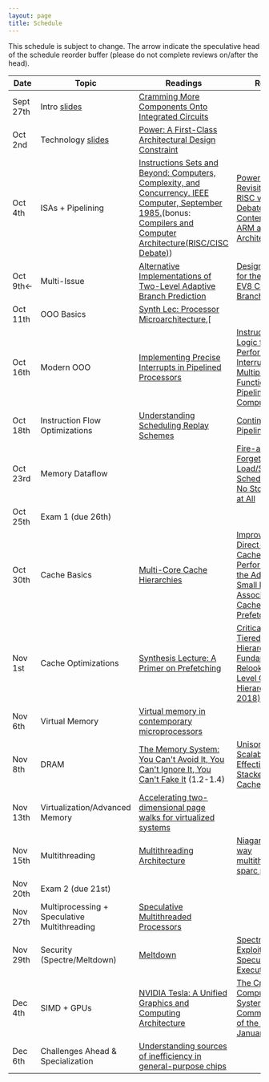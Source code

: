 ```yaml
---
layout: page
title: Schedule
---
```


This schedule is subject to change.  The arrow indicate the speculative head of the schedule reorder buffer (please do not complete reviews on/after the head).

| Date                | Topic                                        | Readings                                                                                                                                                                               | Review                                                                                                                            |
|---------------------|----------------------------------------------|----------------------------------------------------------------------------------------------------------------------------------------------------------------------------------------|-----------------------------------------------------------------------------------------------------------------------------------|
| Sept 27th           | Intro [slides][lec1]                         | [Cramming More Components Onto Integrated Circuits][moore65]                                                                                                                           |                                                                                                                                   |
| Oct 2nd             | Technology  [slides][lec2]                   | [Power: A First-Class Architectural Design Constraint][mudge-power]                                                                                                                    |                                                                                                                                   |
| Oct 4th             | ISAs + Pipelining                            | [Instructions Sets and Beyond: Computers, Complexity, and Concurrency. IEEE Computer, September 1985.][isas85](bonus: [Compilers and Computer Architecture(RISC/CISC Debate)][wulf81]) | [Power Struggles: Revisiting the RISC vs. CISC Debate on Contemporary ARM and x86 Architectures][power-struggles]                 |
| Oct 9th$\leftarrow$ | Multi-Issue                                  | [Alternative Implementations of Two-Level Adaptive Branch Prediction][two-level-bp]                                                                                                    | [Design Tradeoffs for the Alpha EV8 Conditional Branch Predictor][seznec_alphaev8]                                                |
| Oct 11th            | OOO Basics                                   | [Synth Lec: Processor Microarchitecture][synth-proc-micro],[                                                                                                                           |                                                                                                                                   |
| Oct 16th            | Modern OOO                                   | [Implementing Precise Interrupts in Pipelined Processors][smith-precise]                                                                                                               | [Instruction Issue Logic for High-Performance, Interruptible, Multiple Functional Unit, Pipelined Computers][sohi-issue]          |
| Oct 18th            | Instruction Flow Optimizations               | [Understanding Scheduling Replay Schemes][spec-sched-replay]                                                                                                                           | [Continual Flow Pipelines][cfp]                                                                                                   |
| Oct 23rd            | Memory Dataflow                              |                                                                                                                                                                                        | [Fire-and-Forget: Load/Store Scheduling with No Store Queue at All][fnf]                                                          |
| Oct 25th            | Exam 1 (due 26th)                            |                                                                                                                                                                                        |                                                                                                                                   |
| Oct 30th            | Cache Basics                                 | [Multi-Core Cache Hierarchies][synth-cache]                                                                                                                                            | [Improving Direct-Mapped Cache Performance by the Addition of a Small Fully-Associative Cache and Prefetch Buffers][victim-cache] |
| Nov 1st             | Cache Optimizations                          | [Synthesis Lecture: A Primer on Prefetching][synth-prefetch]                                                                                                                           | [Criticality Aware Tiered Cache Hierarchy: A Fundamental Relook at Multi-Level Cache Hierarchies(ISCA 2018)][crit-aware-cache]    |
| Nov 6th             | Virtual Memory                               | [Virtual memory in contemporary microprocessors][vmem]                                                                                                                                 |                                                                                                                                   |
| Nov 8th             | DRAM                                         | [The Memory System: You Can't Avoid It, You Can't Ignore It, You Can't Fake It][synth-dram] (1.2-1.4)                                                                                  | [Unison Cache: A Scalable and Effective Die-Stacked DRAM Cache][dram-cache]                                                       |
| Nov 13th            | Virtualization/Advanced Memory               | [Accelerating two-dimensional page walks for virtualized systems][2d-virt-page]                                                                                                        |                                                                                                                                   |
| Nov 15th            | Multithreading                               | [Multithreading Architecture][synth-multi]                                                                                                                                             | [Niagara: A 32-way multithreaded sparc processor][niagara]                                                                        |
| Nov 20th            | Exam 2 (due 21st)                            |                                                                                                                                                                                        |                                                                                                                                   |
| Nov 27th            | Multiprocessing + Speculative Multithreading | [Speculative Multithreaded Processors][spec-multi]                                                                                                                                     |                                                                                                                                   |
| Nov 29th            | Security (Spectre/Meltdown)                  | [Meltdown][meltdown]                                                                                                                                                                   | [Spectre Attacks: Exploiting Speculative Execution][spectre]                                                                      |
| Dec 4th             | SIMD + GPUs                                  | [NVIDIA Tesla: A Unified Graphics and Computing Architecture][tesla]                                                                                                                   | [The Cray-1 Computer System, Communications of the ACM, January 1978][cray1]                                                      |
| Dec 6th             | Challenges Ahead & Specialization            | [Understanding sources of inefficiency in general-purpose chips][gen-purp-innef]                                                                                                       |                                                                                                                                   |

[lec1]: http://web.cs.ucla.edu/~tjn/ucla/01-intro.pdf
[lec2]: http://web.cs.ucla.edu/~tjn/ucla/02-tech.pdf
[sohi-issue]: https://dl.acm.org/citation.cfm?id=78592
[fnf]: https://dl.acm.org/citation.cfm?id=1194844
[perceptron-bp]: https://www.cs.utexas.edu/~lin/papers/hpca01.pdf
[mipsr10k]: http://ieeexplore.ieee.org/document/491460/
[wavescalar]: http://wavescalar.cs.washington.edu/wavescalar.pdf
[two-level-bp]:https://dl.acm.org/citation.cfm?id=139709
[elm]: https://ieeexplore.ieee.org/stamp/stamp.jsp?tp=&arnumber=4563875
[prefetch-tax]: http://ieeexplore.ieee.org/stamp/stamp.jsp?arnumber=1261824
[wulf81]: http://www.eecg.toronto.edu/~moshovos/ACA06/readings/wulf-compilers-and-architecture.pdf
[risc-throwdown]: http://citeseerx.ist.psu.edu/viewdoc/download?doi=10.1.1.111.1776&rep=rep1&type=pdf
[predication]: http://web.eecs.umich.edu/~mahlke/papers/1995/mahlke_isca95.pdf
[cfp]: https://dl.acm.org/citation.cfm?id=1024407
[mudge-power]: https://ieeexplore.ieee.org/document/917539/
[selective-cache]: https://dl.acm.org/citation.cfm?id=320119
[victim-rep]: https://ieeexplore.ieee.org/stamp/stamp.jsp?tp=&arnumber=1431568
[seznec_alphaev8]: https://dl.acm.org/citation.cfm?id=545249
[ia64]:https://ieeexplore.ieee.org/document/877947
[smith-precise]: https://ieeexplore.ieee.org/stamp/stamp.jsp?arnumber=4607
[spec-sched-replay]: http://citeseerx.ist.psu.edu/viewdoc/summary?doi=10.1.1.65.8819
[victim-cache]: https://dl.acm.org/citation.cfm?id=325162
[moore65]: https://www.cs.utexas.edu/~fussell/courses/cs352h/papers/moore.pdf
[isas85]: http://ieeexplore.ieee.org/document/1663000/?reload=true&arnumber=1663000
[power-struggles]: https://research.cs.wisc.edu/vertical/papers/2013/hpca13-isa-power-struggles.pdf
[vmem]: https://ieeexplore.ieee.org/document/710872?arnumber=710872
[synth-proc-micro]: https://www.morganclaypool.com/doi/pdf/10.2200/S00309ED1V01Y201011CAC012
[synth-prefetch]: https://www.morganclaypool.com/doi/pdf/10.2200/S00581ED1V01Y201405CAC028
[synth-dram]: https://www.morganclaypool.com/doi/abs/10.2200/S00201ED1V01Y200907CAC007
[synth-multi]: https://www.morganclaypool.com/doi/abs/10.2200/S00458ED1V01Y201212CAC021
[synth-cache]: https://www.morganclaypool.com/doi/abs/10.2200/S00365ED1V01Y201105CAC017
[niagara]: http://www-hydra.stanford.edu/publications/ieeemicro_niagara.pdf
[crit-aware-cache]: https://ieeexplore.ieee.org/document/8416821
[spectre]: https://spectreattack.com/spectre.pdf
[meltdown]: https://meltdownattack.com/meltdown.pdf
[tesla]: https://ieeexplore.ieee.org/abstract/document/4523358
[cray1]: http://portal.acm.org/citation.cfm?doid=359327.359336
[gen-purp-innef]: https://dl.acm.org/citation.cfm?id=1815968
[2d-virt-page]: https://dl.acm.org/citation.cfm?id=1346286
[spec-multi]:https://ieeexplore.ieee.org/stamp/stamp.jsp?tp=&arnumber=917542
[dram-cache]: https://ieeexplore.ieee.org/stamp/stamp.jsp?tp=&arnumber=7011375
